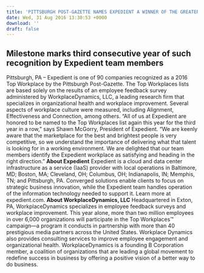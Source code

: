 ```yaml
---
title: 'PITTSBURGH POST-GAZETTE NAMES EXPEDIENT A WINNER OF THE GREATER PITTSBURGH AREA 2016 TOP WORKPLACES AWARD'
date: Wed, 31 Aug 2016 13:30:53 +0000
download: ''
draft: false
---
```


Milestone marks third consecutive year of such recognition by Expedient team members
------------------------------------------------------------------------------------

Pittsburgh, PA – Expedient is one of 90 companies recognized as a 2016 Top Workplace by the Pittsburgh Post-Gazette. The Top Workplaces lists are based solely on the results of an employee feedback survey administered by WorkplaceDynamics, LLC, a leading research firm that specializes in organizational health and workplace improvement. Several aspects of workplace culture were measured, including Alignment, Effectiveness and Connection, among others. “All of us at Expedient are honored to be named to the Top Workplaces list again this year for the third year in a row,” says Shawn McGorry, President of Expedient. “We are keenly aware that the marketplace for the best and brightest people is very competitive, so we understand the importance of delivering what that talent is looking for in a working environment. We are delighted that our team members identify the Expedient workplace as satisfying and heading in the right direction.” **About Expedient** Expedient is a cloud and data center infrastructure as a service (IaaS) provider with local operations in Baltimore, MD; Boston, MA; Cleveland, OH; Columbus, OH; Indianapolis, IN; Memphis, TN; and Pittsburgh, PA. Converged solutions enable clients to focus on strategic business innovation, while the Expedient team handles operation of the information technology needed to support it. Learn more at expedient.com. **About WorkplaceDynamics, LLC** Headquartered in Exton, PA, WorkplaceDynamics specializes in employee feedback surveys and workplace improvement. This year alone, more than two million employees in over 6,000 organizations will participate in the Top Workplaces™ campaign—a program it conducts in partnership with more than 40 prestigious media partners across the United States. Workplace Dynamics also provides consulting services to improve employee engagement and organizational health. WorkplaceDynamics is a founding B Corporation member, a coalition of organizations that are leading a global movement to redefine success in business by offering a positive vision of a better way to do business.